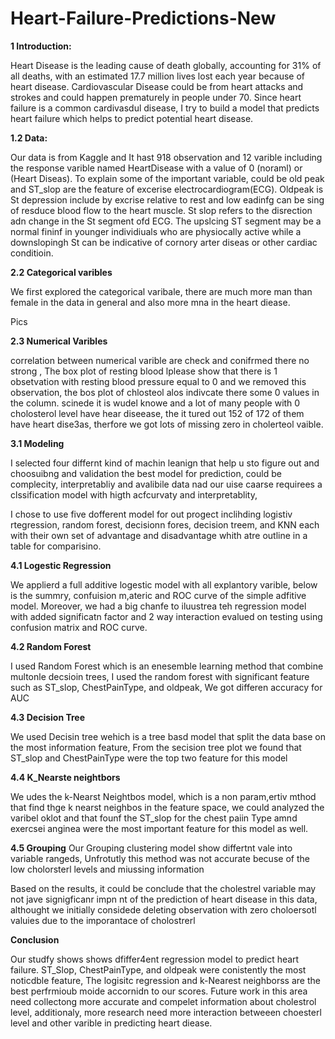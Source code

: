 # Heart-Failure-Predictions-New
**1 Introduction:**

Heart Disease is the leading cause of death globally, accounting for 31% of all deaths, with an estimated 17.7 million lives lost each year because of heart disease. 
Cardiovascular Disease could be from heart attacks and strokes and could happen prematurely in people under 70. Since heart failure is a common cardivasdul disease, I try to build a model that predicts heart failure which helps to predict potential heart disease.


**1.2 Data:**

Our data is from Kaggle and It hast 918 observation and 12 varible including the response varible named HeartDisease with a value of 0 (noraml) or (Heart Diseas).
To explain some of the important variable, could be old peak and ST_slop are the feature of excerise electrocardiogram(ECG). Oldpeak is St depression include by excrise relative to rest and low eadinfg can be sing of resduce blood flow to the heart muscle. St slop refers to the disrection adn change in the St segment ofd ECG. The upslcing ST segment may be a normal fininf in younger individiuals who are physiocally active while a downslopingh St can be indicative of cornory arter diseas or other cardiac conditioin.

**2.2 Categorical varibles**

We first explored the categorical varibale, there are much more man than female  in the data in general and also more mna in the heart diease. 


Pics 

**2.3 Numerical Varibles**

correlation between numerical varible are check and conifrmed there no strong , The box plot of resting blood lplease show that there is 1 obsetvation with resting blood pressure equal to 0 and we removed this observation, the bos plot of chlosteol alos indivcate there some 0 values in the column. scinede it is wudel knowe and a lot of many people with 0 cholosterol level have hear diseease, the it tured out 152 of 172 of them have heart dise3as, therfore we got lots of missing zero in cholerteol vaible.



**3.1 Modeling**

I selected four differnt kind of machin leanign that help u sto figure out and choosuibng and validation the best model for prediction, could be complecity, interpretabliy 
and avalibile data nad our uise caarse requirees a clssification model with higth acfcurvaty and interpretablity,


I chose to use five dofferent model for out progect inclihding logistiv rtegression, random forest, decisionn fores, decision treem, and KNN each with their own set of advantage and disadvantage whith atre outline in a table for comparisino.

**4.1 Logestic Regression**

We applierd a full additive logestic model with all explantory varible, below is the summry, confuision m,ateric and ROC curve of the simple adfitive model.
Moreover, we had a big chanfe to iluustrea teh regression model with added significatn factor and 2 way interaction evalued on testing using confusion matrix and ROC curve.




**4.2 Random Forest**

I used Random Forest which is an enesemble learning method that combine multonle decsioin trees, I used the random forest with significant feature such as ST_slop, ChestPainType, and oldpeak, We got differen accuracy for AUC 



**4.3 Decision Tree**

We used Decisin tree wehich is a tree basd model that split the data base on the most information feature, From the secision tree plot we found that ST_slop and ChestPainType were the top two feature for this model



**4.4 K_Nearste neightbors**

We udes the k-Nearst Neightbos model, which is a non param,ertiv mthod that find thge k nearst neighbos in the feature space, we could analyzed the varibel oklot and that founf the ST_slop for the chest paiin Type amnd exercsei anginea were the most important feature for this model as well.



**4.5 Grouping**
Our Grouping clustering model show differtnt vale into variable rangeds, Unfrotutly this method was not accurate becuse of the low cholorsterl levels and miussing information

Based on the results, it could be conclude that the cholestrel variable may not jave signigficanr impn nt of the prediction of heart disease in this data, althought we initially considede deleting observation with zero choloersotl valuies due to the imporantace of cholostrerl 


**Conclusion**

Our studfy shows shows dfiffer4ent regression model to predict heart failure. ST_Slop, ChestPainType, and oldpeak were conistently the most noticdble feature, The logisitc regression and k-Nearest neighborss are the best perfrmioub moide accornidn to our scores. Future work in this area need collectong more accurate and compelet information about cholestrol level, additionaly, more research need more interaction betweeen choesterl level and other varible in predicting heart diease.









 
